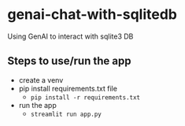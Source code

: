 # genai-chat-with-sqlitedb
Using GenAI to interact with sqlite3 DB

## Steps to use/run the app
- create a venv
- pip install requirements.txt file
  - `pip install -r requirements.txt`
- run the app
  - `streamlit run app.py`